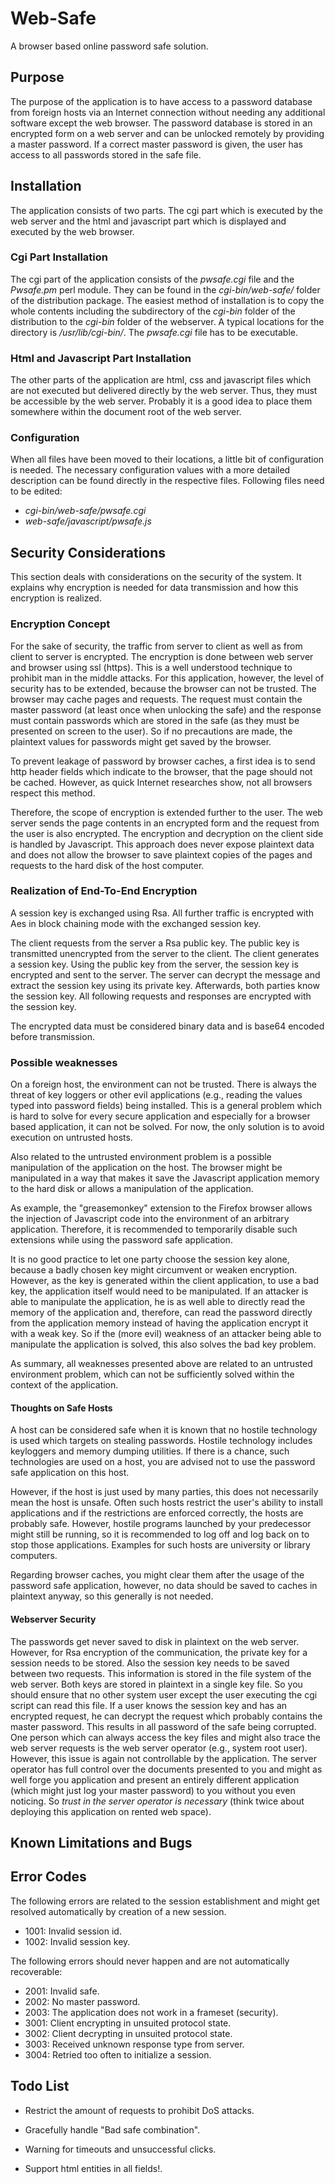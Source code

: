 ﻿
 Web-Safe
============

A browser based online password safe solution.

 Purpose
-----------

The purpose of the application is to have access to a password database from
foreign hosts via an Internet connection without needing any additional
software except the web browser. The password database is stored in
an encrypted form on a web server and can be unlocked remotely by providing a
master password. If a correct master password is given, the user has access
to all passwords stored in the safe file.


 Installation
----------------

The application consists of two parts. The cgi part which is executed by the
web server and the html and javascript part which is displayed and executed by
the web browser.

### Cgi Part Installation

The cgi part of the application consists of the *pwsafe.cgi* file and the
*Pwsafe.pm* perl module. They can be found in the *cgi-bin/web-safe/*
folder of the distribution package. The easiest method of installation is to
copy the whole contents including the subdirectory of the *cgi-bin* folder
of the distribution to the *cgi-bin* folder of the webserver. A typical
locations for the directory is */usr/lib/cgi-bin/*. The *pwsafe.cgi*
file has to be executable.

### Html and Javascript Part Installation

The other parts of the application are html, css and javascript files which
are not executed but delivered directly by the web server. Thus, they must be
accessible by the web server. Probably it is a good idea to place them
somewhere within the document root of the web server.

### Configuration

When all files have been moved to their locations, a little bit of
configuration is needed. The necessary configuration values with a more
detailed description can be found directly in the respective files.
Following files need to be edited:

 - *cgi-bin/web-safe/pwsafe.cgi*
 - *web-safe/javascript/pwsafe.js*


 Security Considerations
---------------------------

This section deals with considerations on the security of the system. It
explains why encryption is needed for data transmission and how this
encryption is realized.


### Encryption Concept

For the sake of security, the traffic from server to client as well as from
client to server is encrypted. The encryption is done between web server and
browser using ssl (https). This is a well understood technique to prohibit
man in the middle attacks. For this application, however, the level of
security has to be extended, because the browser can not be trusted. The
browser may cache pages and requests. The request must contain the master
password (at least once when unlocking the safe) and the response must
contain passwords which are stored in the safe (as they must be presented
on screen to the user). So if no precautions are made, the plaintext values
for passwords might get saved by the browser.

To prevent leakage of password by browser caches, a first idea is to send
http header fields which indicate to the browser, that the page should not be
cached. However, as quick Internet researches show, not all browsers respect
this method.

Therefore, the scope of encryption is extended further to the user. The
web server sends the page contents in an encrypted form and the request from
the user is also encrypted. The encryption and decryption on the client side
is handled by Javascript. This approach does never expose plaintext data and
does not allow the browser to save plaintext copies of the pages and
requests to the hard disk of the host computer.


### Realization of End-To-End Encryption

A session key is exchanged using Rsa. All further traffic is encrypted with
Aes in block chaining mode with the exchanged session key.

The client requests from the server a Rsa public key. The public key is
transmitted unencrypted from the server to the client.
The client generates a session key. Using the public key from the server,
the session key is encrypted and sent to the server.
The server can decrypt the message and extract the session key using its
private key. Afterwards, both parties know the session key. All following
requests and responses are encrypted with the session key.

The encrypted data must be considered binary data and is base64 encoded
before transmission.


### Possible weaknesses

On a foreign host, the environment can not be trusted. There is always the
threat of key loggers or other evil applications (e.g., reading the values
typed into password fields) being installed. This is a general problem which
is hard to solve for every secure application and especially for a browser
based application, it can not be solved. For now, the only solution is to
avoid execution on untrusted hosts.

Also related to the untrusted environment problem is a possible manipulation
of the application on the host. The browser might be manipulated in a way
that makes it save the Javascript application memory to the hard disk or
allows a manipulation of the application.

As example, the "greasemonkey" extension to the Firefox browser allows the
injection of Javascript code into the environment of an arbitrary
application. Therefore, it is recommended to temporarily disable such
extensions while using the password safe application.

It is no good practice to let one party choose the session key alone, because
a badly chosen key might circumvent or weaken encryption. However, as the key
is generated within the client application, to use a bad key, the application
itself would need to be manipulated. If an attacker is able to manipulate the
application, he is as well able to directly read the memory of the
application and, therefore, can read the password directly from the
application memory instead of having the application encrypt it with a weak
key. So if the (more evil) weakness of an attacker being able to manipulate
the application is solved, this also solves the bad key problem.

As summary, all weaknesses presented above are related to an untrusted
environment problem, which can not be sufficiently solved within the context
of the application.


#### Thoughts on Safe Hosts

A host can be considered safe when it is known that no hostile technology is
used which targets on stealing passwords. Hostile technology includes
keyloggers and memory dumping utilities. If there is a chance, such
technologies are used on a host, you are advised not to use the
password safe application on this host.

However, if the host is just used by many parties, this does not necessarily
mean the host is unsafe. Often such hosts restrict the user's ability to
install applications and if the restrictions are enforced correctly, the
hosts are probably safe.
However, hostile programs launched by your predecessor might still be
running, so it is recommended to log off and log back on to stop those
applications. Examples for such hosts are university or library computers.

Regarding browser caches, you might clear them after the usage of the
password safe application, however, no data should be saved to caches in
plaintext anyway, so this generally is not needed.


#### Webserver Security

The passwords get never saved to disk in plaintext on the web server.
However, for Rsa encryption of the communication, the private key for a
session needs to be stored. Also the session key needs to be saved between
two requests. This information is stored in the file system of the web
server. Both keys are stored in plaintext in a single key file. So you
should ensure that no other system user except the user executing the cgi
script can read this file.
If a user knows the session key and has an encrypted request, he can
decrypt the request which probably contains the master password.
This results in all password of the safe being corrupted. One person
which can always access the key files and might also trace the web server
requests is the web server operator (e.g., system root user).
However, this issue is again not controllable by the
application. The server operator has full control over the documents
presented to you and might as well forge you application and present an
entirely different application (which might just log your master password)
to you without you even noticing. So *trust in the server operator is
necessary* (think twice about deploying this application on rented
web space).


 Known Limitations and Bugs
------------------------------


 Error Codes
---------------

The following errors are related to the session establishment and might
get resolved automatically by creation of a new session.

 - 1001: Invalid session id.
 - 1002: Invalid session key.


The following errors should never happen and are not automatically
recoverable:

 - 2001: Invalid safe.
 - 2002: No master password.
 - 2003: The application does not work in a frameset (security).
 - 3001: Client encrypting in unsuited protocol state.
 - 3002: Client decrypting in unsuited protocol state.
 - 3003: Received unknown response type from server.
 - 3004: Retried too often to initialize a session.

 Todo List
-------------

- Restrict the amount of requests to prohibit DoS attacks.

- Gracefully handle "Bad safe combination".

- Warning for timeouts and unsuccessful clicks.

- Support html entities in all fields!.
